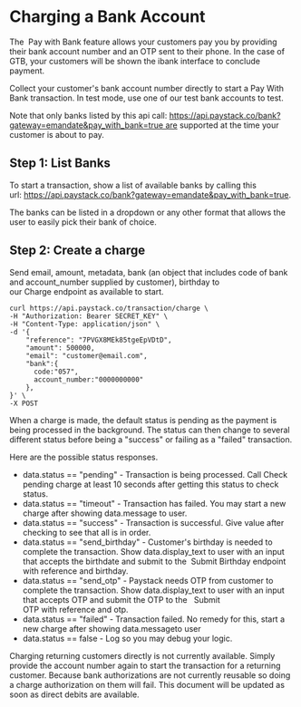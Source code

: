 # Charging a Bank Account

The  Pay with Bank feature allows your customers pay you by providing their bank account number and an OTP sent to their phone. In the case of GTB, your customers will be shown the ibank interface to conclude payment.

Collect your customer's bank account number directly to start a Pay With Bank transaction. In test mode, use one of our test bank accounts to test. 

Note that only banks listed by this api call: https://api.paystack.co/bank?gateway=emandate&pay_with_bank=true are supported at the time your customer is about to pay.

## Step 1: List Banks

To start a transaction, show a list of available banks by calling this url: https://api.paystack.co/bank?gateway=emandate&pay_with_bank=true. 

The banks can be listed in a dropdown or any other format that allows the user to easily pick their bank of choice.

## Step 2: Create a charge

Send email, amount, metadata, bank (an object that includes code of bank and account_number supplied by customer), birthday to our Charge endpoint as available to start.

```
curl https://api.paystack.co/transaction/charge \
-H "Authorization: Bearer SECRET_KEY" \
-H "Content-Type: application/json" \
-d '{
    "reference": "7PVGX8MEk85tgeEpVDtD", 
    "amount": 500000, 
    "email": "customer@email.com",
    "bank":{
      code:"057",
      account_number:"0000000000"
    },
}' \
-X POST
```
 When a charge is made, the default status is pending as the payment is being processed in the background. The status can then change to several different status before being a "success" or failing as a "failed" transaction.

Here are the possible status responses.

- data.status == "pending" - Transaction is being processed. Call Check pending charge at least 10 seconds after getting this status to check status.
- data.status == "timeout" - Transaction has failed. You may start a new charge after showing data.message to user.
- data.status == "success" - Transaction is successful. Give value after checking to see that all is in order.
- data.status == "send_birthday" - Customer's birthday is needed to complete the transaction. Show data.display_text to user with an input that accepts the birthdate and submit to the  Submit Birthday endpoint with reference and birthday.
- data.status == "send_otp" - Paystack needs OTP from customer to complete the transaction. Show data.display_text to user with an input that accepts OTP and submit the OTP to the   Submit OTP with reference and otp.
- data.status == "failed" - Transaction failed. No remedy for this, start a new charge after showing data.messageto user
- data.status == false - Log so you may debug your logic.

Charging returning customers directly is not currently available. Simply provide the account number again to start the transaction for a returning customer. Because bank authorizations are not currently reusable so doing a charge authorization on them will fail. This document will be updated as soon as direct debits are available.